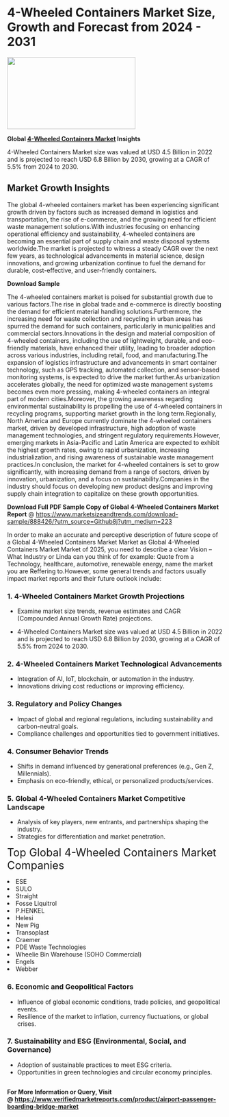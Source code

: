 <H1>4-Wheeled Containers Market Size, Growth and Forecast from 2024 - 2031</H1><img class="aligncenter size-medium wp-image-584254" src="https://thirdeyenews.in/wp-content/uploads/2024/09/Global-Market-Research-300x168.jpeg" alt="" width="300" height="168" /><p><strong>Global&nbsp;<a href="https://www.marketsizeandtrends.com/download-sample/888426/?utm_source=Github8j?utm_medium=223">4-Wheeled Containers Market</a> Insights</strong></p><p>4-Wheeled Containers Market size was valued at USD 4.5 Billion in 2022 and is projected to reach USD 6.8 Billion by 2030, growing at a CAGR of 5.5% from 2024 to 2030.</p><p><h2>Market Growth Insights</h2> <p>The global 4-wheeled containers market has been experiencing significant growth driven by factors such as increased demand in logistics and transportation, the rise of e-commerce, and the growing need for efficient waste management solutions.With industries focusing on enhancing operational efficiency and sustainability, 4-wheeled containers are becoming an essential part of supply chain and waste disposal systems worldwide.The market is projected to witness a steady CAGR over the next few years, as technological advancements in material science, design innovations, and growing urbanization continue to fuel the demand for durable, cost-effective, and user-friendly containers.</p> <p><strong>Download Sample</strong></p> <p>The 4-wheeled containers market is poised for substantial growth due to various factors.The rise in global trade and e-commerce is directly boosting the demand for efficient material handling solutions.Furthermore, the increasing need for waste collection and recycling in urban areas has spurred the demand for such containers, particularly in municipalities and commercial sectors.Innovations in the design and material composition of 4-wheeled containers, including the use of lightweight, durable, and eco-friendly materials, have enhanced their utility, leading to broader adoption across various industries, including retail, food, and manufacturing.The expansion of logistics infrastructure and advancements in smart container technology, such as GPS tracking, automated collection, and sensor-based monitoring systems, is expected to drive the market further.As urbanization accelerates globally, the need for optimized waste management systems becomes even more pressing, making 4-wheeled containers an integral part of modern cities.Moreover, the growing awareness regarding environmental sustainability is propelling the use of 4-wheeled containers in recycling programs, supporting market growth in the long term.Regionally, North America and Europe currently dominate the 4-wheeled containers market, driven by developed infrastructure, high adoption of waste management technologies, and stringent regulatory requirements.However, emerging markets in Asia-Pacific and Latin America are expected to exhibit the highest growth rates, owing to rapid urbanization, increasing industrialization, and rising awareness of sustainable waste management practices.In conclusion, the market for 4-wheeled containers is set to grow significantly, with increasing demand from a range of sectors, driven by innovation, urbanization, and a focus on sustainability.Companies in the industry should focus on developing new product designs and improving supply chain integration to capitalize on these growth opportunities.</p> <p><span class=""><strong>Download Full PDF Sample Copy of Global 4-Wheeled Containers Market Report</strong> @ <a href="https://www.marketsizeandtrends.com/download-sample/888426/?utm_source=Github8j?utm_medium=223" target="_blank">https://www.marketsizeandtrends.com/download-sample/888426/?utm_source=Github8j?utm_medium=223</a></span></p><p>In order to make an accurate and perceptive description of future scope of a Global&nbsp;4-Wheeled Containers Market Market as Global&nbsp;4-Wheeled Containers Market Market of 2025, you need to describe a clear Vision &ndash; What Industry or Linda can you think of for example: Quote from a Technology, healthcare, automotive, renewable energy, name the market you are Reffering to.However, some general trends and factors usually impact market reports and their future outlook include:</p><h3>1.&nbsp;<strong>4-Wheeled Containers Market Growth Projections</strong></h3><ul><li>Examine market size trends, revenue estimates and CAGR (Compounded Annual Growth Rate) projections.</li><li><p>4-Wheeled Containers Market size was valued at USD 4.5 Billion in 2022 and is projected to reach USD 6.8 Billion by 2030, growing at a CAGR of 5.5% from 2024 to 2030.</p></li></ul><h3>2.&nbsp;<strong>4-Wheeled Containers Market Technological Advancements</strong></h3><ul><li>Integration of AI, IoT, blockchain, or automation in the industry.</li><li>Innovations driving cost reductions or improving efficiency.</li></ul><h3>3.&nbsp;<strong>Regulatory and Policy Changes</strong></h3><ul><li>Impact of global and regional regulations, including sustainability and carbon-neutral goals.</li><li>Compliance challenges and opportunities tied to government initiatives.</li></ul><h3>4.&nbsp;<strong>Consumer Behavior Trends</strong></h3><ul><li>Shifts in demand influenced by generational preferences (e.g., Gen Z, Millennials).</li><li>Emphasis on eco-friendly, ethical, or personalized products/services.</li></ul><h3>5.&nbsp;<strong>Global 4-Wheeled Containers Market Competitive Landscape</strong></h3><ul><li>Analysis of key players, new entrants, and partnerships shaping the industry.</li><li>Strategies for differentiation and market penetration.</li></ul><p data-pm-slice="1 1 []"><span style="color: inherit; font-family: inherit; font-size: 25px;">Top Global 4-Wheeled Containers Market Companies</span></p><div class="" data-test-id=""><p><li>ESE</li><li> SULO</li><li> Straight</li><li> Fosse Liquitrol</li><li> P.HENKEL</li><li> Helesi</li><li> New Pig</li><li> Transoplast</li><li> Craemer</li><li> PDE Waste Technologies</li><li> Wheelie Bin Warehouse (SOHO Commercial)</li><li> Engels</li><li> Webber</li></p></div><h3>6.&nbsp;<strong>Economic and Geopolitical Factors</strong></h3><ul><li>Influence of global economic conditions, trade policies, and geopolitical events.</li><li>Resilience of the market to inflation, currency fluctuations, or global crises.</li></ul><h3>7.&nbsp;<strong>Sustainability and ESG (Environmental, Social, and Governance)</strong></h3><ul><li>Adoption of sustainable practices to meet ESG criteria.</li><li>Opportunities in green technologies and circular economy principles.</li></ul><h2><strong style="font-size: 14px;">For More Information or Query, Visit @&nbsp;</strong><a style="background-color: #ffffff; font-size: 14px;" href="https://www.marketsizeandtrends.com/report/4-wheeled-containers-market/" target="_blank">https://www.verifiedmarketreports.com/product/airport-passenger-boarding-bridge-market</a></h2>